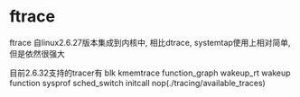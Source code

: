 # ftrace  

ftrace 自linux2.6.27版本集成到内核中, 相比dtrace, systemtap使用上相对简单, 但是依然很强大  

目前2.6.32支持的tracer有 blk kmemtrace function_graph wakeup_rt wakeup function sysprof sched_switch initcall nop(./tracing/available_traces)
